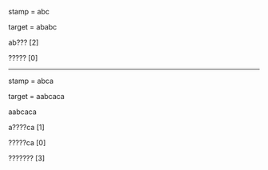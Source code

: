 

stamp = abc

target = ababc

ab??? [2]

????? [0]

---

stamp = abca

target = aabcaca

aabcaca

a????ca [1]

?????ca [0]

??????? [3]

